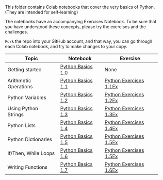 
This folder contains Colab notebooks that cover the very basics of Python. (They are intended for self-learning)

The notebooks have an accompanying Exercises Notebook. To be sure that you have understood these concepts, 
please try the exercises and the challenges.

`Fork` the repo into your GitHub account, and that way, you can go through each Colab notebook, and try to make changes to your copy.



| Topic  	                | Notebook  	| Exercise  	|
|---	                    |---	|---	|
| Getting started  	        | [Python Basics 1.0](Python_Basics_1_0_Getting_Started_with_Python.ipynb)  	|   None                    	|
| Arithmetic Operations  	| [Python Basics 1.1](Python_Basics_1_1_Arithmetic_Operations_in_Python.ipynb)  	| [Python Exercises 1.1Ex](Python_Exercises_1_1_Exer_Arithmetic_Operators.ipynb)  	|
| Python Variables        	| [Python Basics 1.2](Python_Basics_1_2_Using_Variables.ipynb)  	| [Python Exercises 1.2Ex](Python_Exercises_1_2_Exer_Variables.ipynb)  	|
| Using Python Strings  	| [Python Basics 1.3](Python_Basics_1_3_String_Operations_in_Python.ipynb)  	| [Python Exercises 1.3Ex](Python_Exercises_1_3_Exer_Strings_in_Python.ipynb)  	|
| Python Lists  	        | [Python Basics 1.4](Python_Basics_1_4__Lists.ipynb)  	| [Python Exercises 1.4Ex](Python_Exercises_1_4__Exer_Lists.ipynb)  	|
| Python Dictionaries  	        | [Python Basics 1.5](Python_Basics_1_5_Python_Dictionaries.ipynb)  	| [Python Exercises 1.5Ex](Python_Exercises_1_5_Exer_Python_Dictionaries.ipynb)  	|
| If/Then, While Loops  	| [Python Basics 1.6](Python_Basics_1_6_Control_of_Flow.ipynb)  	| [Python Exercises 1.5Ex](Python_Exercises_1_6_Exer_Control_of_Flow.ipynb)  	|
| Writing Functions       	| [Python Basics 1.7](Python_Basics_1_7_Writing_Functions.ipynb)  	| [Python Exercises 1.6Ex](Python_Exercises_1_7_Exer_Writing_Functions.ipynb)  	|
